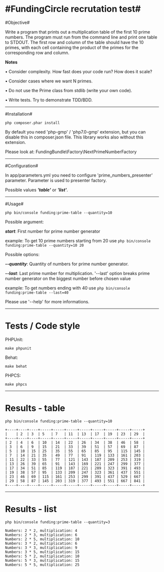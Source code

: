 #FundingCircle recrutation test#
=======

#Objective#

Write a program that prints out a multiplication table of the first 10 prime numbers.
The program must run from the command line and print one table to STDOUT.
The first row and column of the table should have the 10 primes, with each cell containing the product of the primes for the corresponding row and column.

**Notes**

• Consider complexity. How fast does your code run? How does it scale?

• Consider cases where we want N primes.

• Do not use the Prime class from stdlib (write your own code).

• Write tests. Try to demonstrate TDD/BDD.

--------------

#Installation#

```php composer.phar install```

By default you need 'php-gmp' / 'php7.0-gmp' extension, but you can disable this in composer.json file.
This library works also without this extension.

Please look at: FundingBundle\Factory\NextPrimeNumberFactory

--------------

#Configuration#

In app/parameters.yml you need to configure 'prime_numbers_presenter' parameter.
Parameter is used to presenter factory.

Possible values ***'table'*** or ***'list'***.

--------------

#Usage#

```php bin/console funding:prime-table --quantity=10```

Possible argument:

 ***start***: First number for prime number generator

 example:
  To get 10 prime numbers starting from 20 use
  ```php bin/console funding:prime-table --quantity=10 20```


Possible options:

 ***--quantity***: Quantity of numbers for prime number generator.

 ***--last***: Last prime number for multiplication.
   '--last' option breaks prime number generator on the biggest number before chosen value

example:
  To get numbers ending with 40 use
  ```php bin/console funding:prime-table --last=40```

Please use '--help' for more informations.

--------------

# Tests / Code style #

PHPUnit:
```
make phpunit
```

Behat:
```
make behat
```

PHPCS:
```
make phpcs
```

--------------

# Results - table #

```
php bin/console funding:prime-table --quantity=10
```

```
+----+----+----+-----+-----+-----+-----+-----+-----+-----+-----+
|    | 2  | 3  | 5   | 7   | 11  | 13  | 17  | 19  | 23  | 29  |
+----+----+----+-----+-----+-----+-----+-----+-----+-----+-----+
| 2  | 4  | 6  | 10  | 14  | 22  | 26  | 34  | 38  | 46  | 58  |
| 3  | 6  | 9  | 15  | 21  | 33  | 39  | 51  | 57  | 69  | 87  |
| 5  | 10 | 15 | 25  | 35  | 55  | 65  | 85  | 95  | 115 | 145 |
| 7  | 14 | 21 | 35  | 49  | 77  | 91  | 119 | 133 | 161 | 203 |
| 11 | 22 | 33 | 55  | 77  | 121 | 143 | 187 | 209 | 253 | 319 |
| 13 | 26 | 39 | 65  | 91  | 143 | 169 | 221 | 247 | 299 | 377 |
| 17 | 34 | 51 | 85  | 119 | 187 | 221 | 289 | 323 | 391 | 493 |
| 19 | 38 | 57 | 95  | 133 | 209 | 247 | 323 | 361 | 437 | 551 |
| 23 | 46 | 69 | 115 | 161 | 253 | 299 | 391 | 437 | 529 | 667 |
| 29 | 58 | 87 | 145 | 203 | 319 | 377 | 493 | 551 | 667 | 841 |
+----+----+----+-----+-----+-----+-----+-----+-----+-----+-----+
```

--------------

# Results - list #

```
php bin/console funding:prime-table --quantity=3
```

```
Numbers: 2 * 2, multiplication: 4
Numbers: 2 * 3, multiplication: 6
Numbers: 2 * 5, multiplication: 10
Numbers: 3 * 2, multiplication: 6
Numbers: 3 * 3, multiplication: 9
Numbers: 3 * 5, multiplication: 15
Numbers: 5 * 2, multiplication: 10
Numbers: 5 * 3, multiplication: 15
Numbers: 5 * 5, multiplication: 25

```


